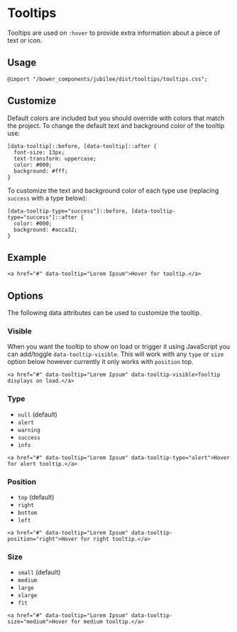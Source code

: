 # Tooltips

Tooltips are used on `:hover` to provide extra information about a piece of text or icon.

## Usage

`@import "/bower_components/jubilee/dist/tooltips/tooltips.css";`

## Customize

Default colors are included but you should override with colors that match the project. To change the default text and background color of the tooltip use:

```
[data-tooltip]::before, [data-tooltip]::after {
  font-size: 13px;
  text-transform: uppercase;
  color: #000;
  background: #fff;
}

```

To customize the text and background color of each type use (replacing `success` with a type below):

```
[data-tooltip-type="success"]::before, [data-tooltip-type="success"]::after {
  color: #000;
  background: #acca32;
}
```

## Example

`<a href="#" data-tooltip="Lorem Ipsum">Hover for tooltip.</a>`

## Options

The following data attributes can be used to customize the tooltip.

### Visible

When you want the tooltip to show on load or trigger it using JavaScript you can add/toggle `data-tooltip-visible`. This will work with any `type` or `size` option below however currently it only works with `position` top.

`<a href="#" data-tooltip="Lorem Ipsum" data-tooltip-visible>Tooltip displays on load.</a>`

### Type

* `null` (default)
* `alert`
* `warning`
* `success`
* `info`

`<a href="#" data-tooltip="Lorem Ipsum" data-tooltip-type="alert">Hover for alert tooltip.</a>`

### Position

* `top` (default)
* `right`
* `bottom`
* `left`

`<a href="#" data-tooltip="Lorem Ipsum" data-tooltip-position="right">Hover for right tooltip.</a>`

### Size

* `small` (default)
* `medium`
* `large`
* `xlarge`
* `fit`

`<a href="#" data-tooltip="Lorem Ipsum" data-tooltip-size="medium">Hover for medium tooltip.</a>`
